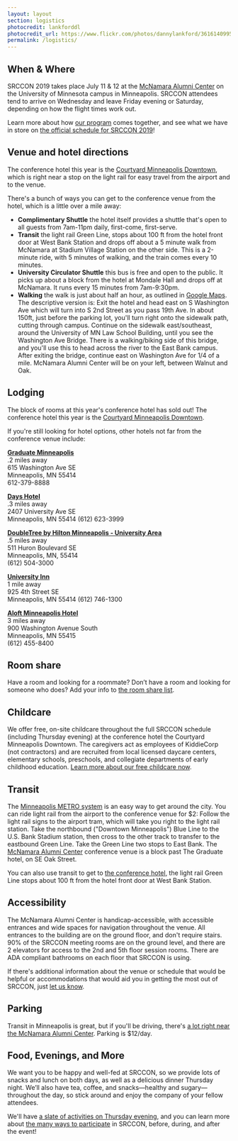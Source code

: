 ```yaml
---
layout: layout
section: logistics
photocredit: lankforddl
photocredit_url: https://www.flickr.com/photos/dannylankford/3616140995
permalink: /logistics/
---
```


## When & Where

SRCCON 2019 takes place July 11 & 12 at the <a href="https://www.google.com/maps/place/mcnamara+alumni+center/@44.975251,-93.227871,15z/data=!4m2!3m1!1s0x0:0x5f984f594ceab6ad?sa=X&ei=9qzmVISFC4iegwTskYDYCg&ved=0CIcBEPwSMBA">McNamara Alumni Center</a> on the University of Minnesota campus in Minneapolis. SRCCON attendees tend to arrive on Wednesday and leave Friday evening or Saturday, depending on how the flight times work out. 

Learn more about how [our program](/program) comes together, and see what we have in store on [the official schedule for SRCCON 2019](https://schedule.srccon.org)!

## Venue and hotel directions
The conference hotel this year is the [Courtyard Minneapolis Downtown](https://www.marriott.com/hotels/travel/mspdc-courtyard-minneapolis-downtown/), which is right near a stop on the light rail for easy travel from the airport and to the venue. 

There's a bunch of ways you can get to the conference venue from the hotel, which is a little over a mile away:

* **Complimentary Shuttle** the hotel itself provides a shuttle that's open to all guests from 7am-11pm daily, first-come, first-serve.
* **Transit** the light rail Green Line, stops about 100 ft from the hotel front door at West Bank Station and drops off about a 5 minute walk from McNamara at Stadium Village Station on the other side. This is a 2-minute ride, with 5 minutes of walking, and the train comes every 10 minutes.
* **University Circulator Shuttle** this bus is free and open to the public. It picks up about a block from the hotel at Mondale Hall and drops off at McNamara. It runs every 15 minutes from 7am-9:30pm.
* **Walking** the walk is just about half an hour, as outlined in [Google Maps](https://goo.gl/maps/T5R7ecE4Vsvqq2Wj8). The descriptive version is: Exit the hotel and head east on S Washington Ave which will turn into S 2nd Street as you pass 19th Ave. In about 150ft, just before the parking lot, you'll turn right onto the sidewalk path, cutting through campus. Continue on the sidewalk east/southeast, around the University of MN Law School Building, until you see the Washington Ave Bridge. There is a walking/biking side of this bridge, and you'll use this to head across the river to the East Bank campus. After exiting the bridge, continue east on Washington Ave for 1/4 of a mile. McNamara Alumni Center will be on your left, between Walnut and Oak.


## Lodging

The block of rooms at this year's conference hotel has sold out! The conference hotel this year is the [Courtyard Minneapolis Downtown](https://www.marriott.com/hotels/travel/mspdc-courtyard-minneapolis-downtown/).

If you're still looking for hotel options, other hotels not far from the conference venue include:

**[Graduate Minneapolis](https://www.graduatehotels.com/minneapolis/)**<br>
.2 miles away<br>
615 Washington Ave SE<br>
Minneapolis, MN 55414<br>
612-379-8888

**[Days Hotel](http://www.daysinn.com/hotels/minnesota/minneapolis/days-inn-hotel-university-ave-se/hotel-overview)**  
.3 miles away  
2407 University Ave SE  
Minneapolis, MN 55414 
(612) 623-3999

**[DoubleTree by Hilton Minneapolis - University Area](https://doubletree3.hilton.com/en/hotels/minnesota/doubletree-by-hilton-hotel-minneapolis-university-area-MSPUNDT/index.html)**<br>
.5 miles away<br>
511 Huron Boulevard SE<br>
Minneapolis, MN, 55414<br>
(612) 504-3000

**[University Inn](http://www.universityinnmn.com/)**  
1 mile away  
925 4th Street SE  
Minneapolis, MN 55414
(612) 746-1300

**[Aloft Minneapolis Hotel](http://www.aloftminneapolis.com/)**  
3 miles away  
900 Washington Avenue South  
Minneapolis, MN 55415  
(612) 455-8400

## Room share

Have a room and looking for a roommate? Don’t have a room and looking for someone who does? Add your info to [the room share list](https://docs.google.com/spreadsheets/d/1PGRa2YlZiFyDF_NI_REqUBDB861SVVAFkli46GsETf4/edit?usp=sharing).

## Childcare

We offer free, on-site childcare throughout the full SRCCON schedule (including Thursday evening) at the conference hotel the Courtyard Minneapolis Downtown. The caregivers act as employees of KiddieCorp (not contractors) and are recruited from local licensed daycare centers, elementary schools, preschools, and collegiate departments of early childhood education. [Learn more about our free childcare now](/childcare).

## Transit
The [Minneapolis METRO system](http://www.metrotransit.org/metro-system) is an easy way to get around the city. You can ride light rail from the airport to the conference venue for $2: Follow the light rail signs to the airport tram, which will take you right to the light rail station. Take the northbound ("Downtown Minneapolis") Blue Line to the U.S. Bank Stadium station, then cross to the other track to transfer to the eastbound Green Line. Take the Green Line two stops to East Bank. The [McNamara Alumni Center](http://www.mac-events.org/) conference venue is a block past The Graduate hotel, on SE Oak Street.

You can also use transit to get to [the conference hotel](https://www.marriott.com/hotels/travel/mspdc-courtyard-minneapolis-downtown/), the light rail Green Line stops about 100 ft from the hotel front door at West Bank Station.

## Accessibility

The McNamara Alumni Center is handicap-accessible, with accessible entrances and wide spaces for navigation throughout the venue. All entrances to the building are on the ground floor, and don't require stairs. 90% of the SRCCON meeting rooms are on the ground level, and there are 2 elevators for access to the 2nd and 5th floor session rooms. There are ADA compliant bathrooms on each floor that SRCCON is using.

If there's additional information about the venue or schedule that would be helpful or accommodations that would aid you in getting the most out of SRCCON, just [let us know](mailto:srccon@opennews.org).

## Parking
Transit in Minneapolis is great, but if you'll be driving, there's [a lot right near the McNamara Alumni Center](http://mac-events.org/directions/). Parking is $12/day.

## Food, Evenings, and More

We want you to be happy and well-fed at SRCCON, so we provide lots of snacks and lunch on both days, as well as a delicious dinner Thursday night. We’ll also have tea, coffee, and snacks—healthy and sugary—throughout the day, so stick around and enjoy the company of your fellow attendees.

We'll have [a slate of activities on Thursday evening](/participation/#things-you-can-do-at-srccon), and you can learn more about [the many ways to participate](/participation) in SRCCON, before, during, and after the event!
